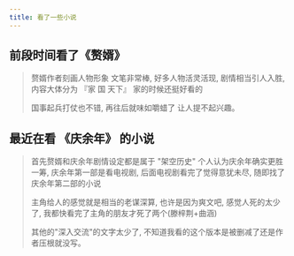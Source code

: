 ```yaml
---
title: 看了一些小说
---
```


## 前段时间看了《赘婿》

> 赘婿作者刻画人物形象 文笔非常棒, 好多人物活灵活现, 剧情相当引人入胜, 内容大体分为 『家 国 天下』 家的时候还挺好看的
>
> 国事起兵打仗也不错, 再往后就味如嚼蜡了 让人提不起兴趣。

## 最近在看 《庆余年》 的小说

> 首先赘婿和庆余年剧情设定都是属于 "架空历史" 个人认为庆余年确实更胜一筹, 庆余年第一部是看电视剧, 后面电视剧看完了觉得意犹未尽, 随即找了庆余年第二部的小说
>
> 主角给人的感觉就是相当的老谋深算, 也许是因为爽文吧, 感觉人死的太少了, 我都快看完了主角的朋友才死了两个(滕梓荆+曲涵)
>
> 其他的"深入交流"的文字太少了, 不知道我看的这个版本是被删减了还是作者压根就没写。
